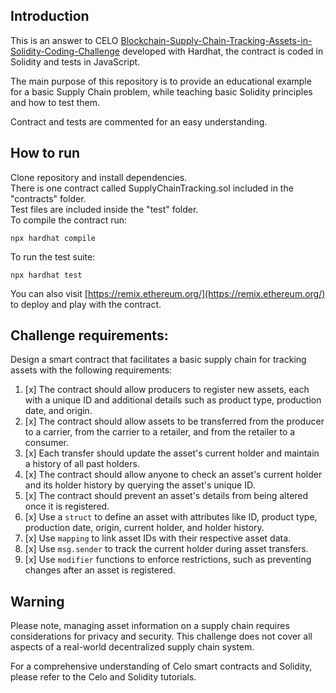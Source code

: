## Introduction

This is an answer to CELO [Blockchain-Supply-Chain-Tracking-Assets-in-Solidity-Coding-Challenge](https://github.com/celo-academy/Blockchain-Supply-Chain-Tracking-Assets-in-Solidity-Coding-Challenge) developed with Hardhat, the contract is coded in Solidity and tests in JavaScript.

The main purpose of this repository is to provide an educational example for a basic Supply Chain problem, while teaching basic Solidity principles and how to test them.

Contract and tests are commented for an easy understanding.

## How to run

Clone repository and install dependencies.\
There is one contract called SupplyChainTracking.sol included in the "contracts" folder.\
Test files are included inside the "test" folder.\
To compile the contract run:
```
npx hardhat compile
```
To run the test suite:
```
npx hardhat test
```
You can also visit [https://remix.ethereum.org/](https://remix.ethereum.org/) to deploy and play with the contract.

## Challenge requirements:

Design a smart contract that facilitates a basic supply chain for tracking assets with the following requirements:

1. [x] The contract should allow producers to register new assets, each with a unique ID and additional details such as product type, production date, and origin.
2. [x] The contract should allow assets to be transferred from the producer to a carrier, from the carrier to a retailer, and from the retailer to a consumer.
3. [x] Each transfer should update the asset's current holder and maintain a history of all past holders.
4. [x] The contract should allow anyone to check an asset's current holder and its holder history by querying the asset's unique ID.
5. [x] The contract should prevent an asset's details from being altered once it is registered.
6. [x] Use a `struct` to define an asset with attributes like ID, product type, production date, origin, current holder, and holder history.
7. [x] Use `mapping` to link asset IDs with their respective asset data.
8. [x] Use `msg.sender` to track the current holder during asset transfers.
9. [x] Use `modifier` functions to enforce restrictions, such as preventing changes after an asset is registered.

## Warning

Please note, managing asset information on a supply chain requires considerations for privacy and security. This challenge does not cover all aspects of a real-world decentralized supply chain system.

For a comprehensive understanding of Celo smart contracts and Solidity, please refer to the Celo and Solidity tutorials.